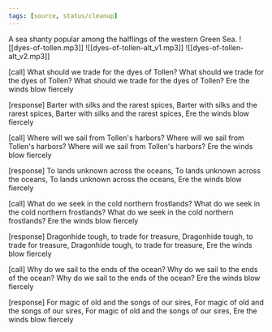```yaml
---
tags: [source, status/cleanup]
---
```



A sea shanty popular among the halflings of the western Green Sea.
![[dyes-of-tollen.mp3]]
![[dyes-of-tollen-alt_v1.mp3]]
![[dyes-of-tollen-alt_v2.mp3]]

[call]
What should we trade for the dyes of Tollen?
What should we trade for the dyes of Tollen?
What should we trade for the dyes of Tollen?
Ere the winds blow fiercely

[response]
Barter with silks and the rarest spices,
Barter with silks and the rarest spices,
Barter with silks and the rarest spices,
Ere the winds blow fiercely

[call]
Where will we sail from Tollen's harbors?
Where will we sail from Tollen's harbors?
Where will we sail from Tollen's harbors?
Ere the winds blow fiercely

[response]
To lands unknown across the oceans,
To lands unknown across the oceans,
To lands unknown across the oceans,
Ere the winds blow fiercely

[call]
What do we seek in the cold northern frostlands?
What do we seek in the cold northern frostlands?
What do we seek in the cold northern frostlands?
Ere the winds blow fiercely

[response]
Dragonhide tough, to trade for treasure,
Dragonhide tough, to trade for treasure,
Dragonhide tough, to trade for treasure,
Ere the winds blow fiercely

[call]
Why do we sail to the ends of the ocean?
Why do we sail to the ends of the ocean?
Why do we sail to the ends of the ocean?
Ere the winds blow fiercely

[response]
For magic of old and the songs of our sires,
For magic of old and the songs of our sires,
For magic of old and the songs of our sires,
Ere the winds blow fiercely